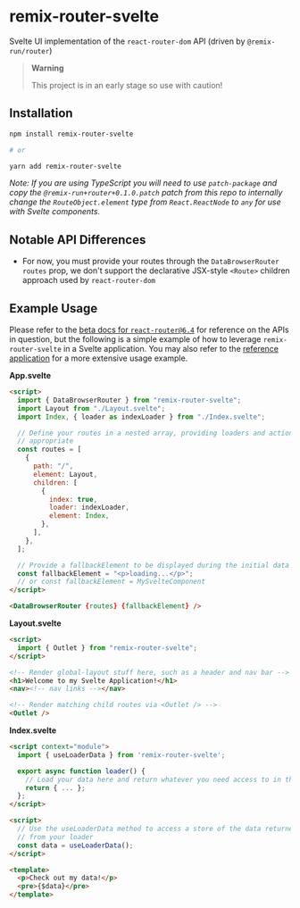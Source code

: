 # remix-router-svelte

Svelte UI implementation of the `react-router-dom` API (driven by `@remix-run/router`)

> **Warning**
>
> This project is in an early stage so use with caution!

## Installation

```bash
npm install remix-router-svelte

# or

yarn add remix-router-svelte
```

_Note: If you are using TypeScript you will need to use `patch-package` and copy the `@remix-run+router+0.1.0.patch` patch from this repo to internally change the `RouteObject.element` type from `React.ReactNode` to `any` for use with Svelte components._

## Notable API Differences

- For now, you must provide your routes through the `DataBrowserRouter` `routes` prop, we don't support the declarative JSX-style `<Route>` children approach used by `react-router-dom`

## Example Usage

Please refer to the [beta docs for `react-router@6.4`][rr-beta-docs] for reference on the APIs in question, but the following is a simple example of how to leverage `remix-router-svelte` in a Svelte application. You may also refer to the [reference application][reference-app] for a more extensive usage example.

**App.svelte**

```html
<script>
  import { DataBrowserRouter } from "remix-router-svelte";
  import Layout from "./Layout.svelte";
  import Index, { loader as indexLoader } from "./Index.svelte";

  // Define your routes in a nested array, providing loaders and actions where
  // appropriate
  const routes = [
    {
      path: "/",
      element: Layout,
      children: [
        {
          index: true,
          loader: indexLoader,
          element: Index,
        },
      ],
    },
  ];

  // Provide a fallbackElement to be displayed during the initial data load
  const fallbackElement = "<p>loading...</p>";
  // or const fallbackElement = MySvelteComponent
</script>

<DataBrowserRouter {routes} {fallbackElement} />
```

**Layout.svelte**

```html
<script>
  import { Outlet } from "remix-router-svelte";
</script>

<!-- Render global-layout stuff here, such as a header and nav bar -->
<h1>Welcome to my Svelte Application!</h1>
<nav><!-- nav links --></nav>

<!-- Render matching child routes via <Outlet /> -->
<Outlet />
```

**Index.svelte**

```html
<script context="module">
  import { useLoaderData } from 'remix-router-svelte';

  export async function loader() {
    // Load your data here and return whatever you need access to in the UI
    return { ... };
  };
</script>

<script>
  // Use the useLoaderData method to access a store of the data returned
  // from your loader
  const data = useLoaderData();
</script>

<template>
  <p>Check out my data!</p>
  <pre>{$data}</pre>
</template>
```

[rr-beta-docs]: https://beta.reactrouter.com/en/dev
[reference-app]: ./reference-app/
